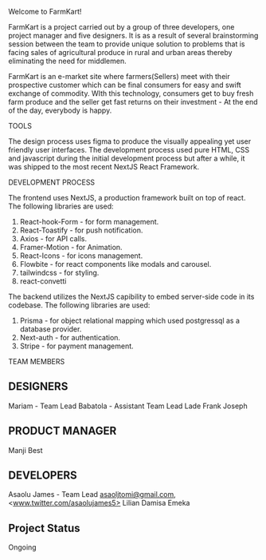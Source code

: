 Welcome to FarmKart!

FarmKart is a project carried out by a group of three developers, one project manager and five designers. It is as a result of several brainstorming session between the team to provide unique solution to problems that is facing sales of agricultural produce in rural and urban areas thereby eliminating the need for middlemen.

FarmKart is an e-market site where farmers(Sellers) meet with their prospective customer which can be final consumers for easy and swift exchange of commodity. WIth this technology, consumers get to buy fresh farm produce and the seller get fast returns on their investment - At the end of the day, everybody is happy.

TOOLS

The design process uses figma to produce the visually appealing yet user friendly user interfaces.
The development process used pure HTML, CSS and javascript during the initial development process but after a while, it was shipped to the most recent NextJS React Framework.

DEVELOPMENT PROCESS

The frontend uses NextJS, a production framework built on top of react. The following libraries are used:

1. React-hook-Form - for form management.
2. React-Toastify - for push notification.
3. Axios - for API calls.
4. Framer-Motion - for Animation.
5. React-Icons - for icons management.
6. Flowbite - for react components like modals and carousel.
7. tailwindcss - for styling.
8. react-convetti

The backend utilizes the NextJS capibility to embed server-side code in its codebase. The following libraries are used:

1. Prisma - for object relational mapping which used postgressql as a database provider.
2. Next-auth - for authentication.
3. Stripe - for payment management.

TEAM MEMBERS

## DESIGNERS

Mariam - Team Lead
Babatola - Assistant Team Lead
Lade
Frank
Joseph

## PRODUCT MANAGER

Manji Best

## DEVELOPERS

Asaolu James - Team Lead <asaoljtomi@gmail.com>, <www.twitter.com/asaolujames5>
Lilian Damisa
Emeka

## Project Status

Ongoing

<!-- This is a [Next.js](https://nextjs.org/) project bootstrapped with [`create-next-app`](https://github.com/vercel/next.js/tree/canary/packages/create-next-app).

## Getting Started

First, run the development server:

```bash
npm run dev
# or
yarn dev
# or
pnpm dev
```

Open [http://localhost:3000](http://localhost:3000) with your browser to see the result.

You can start editing the page by modifying `app/page.tsx`. The page auto-updates as you edit the file.

This project uses [`next/font`](https://nextjs.org/docs/basic-features/font-optimization) to automatically optimize and load Inter, a custom Google Font.

## Learn More

To learn more about Next.js, take a look at the following resources:

- [Next.js Documentation](https://nextjs.org/docs) - learn about Next.js features and API.
- [Learn Next.js](https://nextjs.org/learn) - an interactive Next.js tutorial.

You can check out [the Next.js GitHub repository](https://github.com/vercel/next.js/) - your feedback and contributions are welcome!

## Deploy on Vercel

The easiest way to deploy your Next.js app is to use the [Vercel Platform](https://vercel.com/new?utm_medium=default-template&filter=next.js&utm_source=create-next-app&utm_campaign=create-next-app-readme) from the creators of Next.js.

Check out our [Next.js deployment documentation](https://nextjs.org/docs/deployment) for more details. -->

